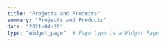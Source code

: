 ```yaml
---
title: "Projects and Products"
summary: "Projects and Products"
date: "2021-04-20"
type: "widget_page"  # Page type is a Widget Page
---
```

